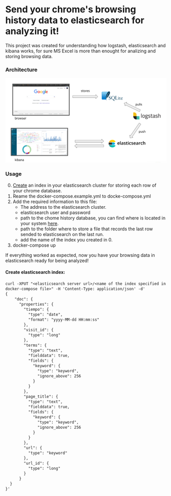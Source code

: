 # Send your chrome's browsing history data to elasticsearch for analyzing it!

This project was created for understanding how logstash, elasticsearch and kibana works, for sure MS Excel is more than enought for analizing and storing browsing data.

### Architecture
![](./arch.png)

### Usage
0. [Create](#create-elasticsearch-index) an index in your elasticsearch cluster for storing each row of your chrome database.
1. Reame the docker-compose.example.yml to docke-compose.yml
2. Add the required information to this file:
	-	The address to the elasticsearch cluster.
	-	elasticsearch user and password
	-	path to the chome history database, you can find where is located in your system [here](https://stackoverflow.com/questions/8936878/where-does-chrome-save-its-sqlite-database-to).
	-	path to the folder where to store a file that records the last row sended to elasticsearch on the last run.
	-	add the name of the index you created in 0.
3. docker-compose up

If everything worked as expected, now you have your browsing data in elasticsearch ready for being analyzed!



#### Create elasticsearch index:

```
curl -XPUT "<elasticsearch server url>/<name of the index specified in docker-compose file>" -H 'Content-Type: application/json' -d'
{
    "doc": {
      "properties": {
        "tiempo": {
          "type": "date",
          "format": "yyyy-MM-dd HH:mm:ss"
        },
        "visit_id": {
          "type": "long"
        },
        "terms": {
          "type": "text",
          "fielddata": true,
          "fields": {
            "keyword": {
              "type": "keyword",
              "ignore_above": 256
            }
          }
        },
        "page_title": {
          "type": "text",
          "fielddata": true,
          "fields": {
            "keyword": {
              "type": "keyword",
              "ignore_above": 256
            }
          }
        },
        "url": {
          "type": "keyword"
        },
        "url_id": {
          "type": "long"
        }
      }
  }
}'
```
